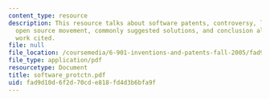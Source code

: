 ```yaml
---
content_type: resource
description: This resource talks about software patents, controversy, landmark cases,
  open source movement, commonly suggested solutions, and conclusion along with the
  work cited.
file: null
file_location: /coursemedia/6-901-inventions-and-patents-fall-2005/fad9d10d6f2d70cde818fd4d3b6bfa9f_software_protctn.pdf
file_type: application/pdf
resourcetype: Document
title: software_protctn.pdf
uid: fad9d10d-6f2d-70cd-e818-fd4d3b6bfa9f
---
```

